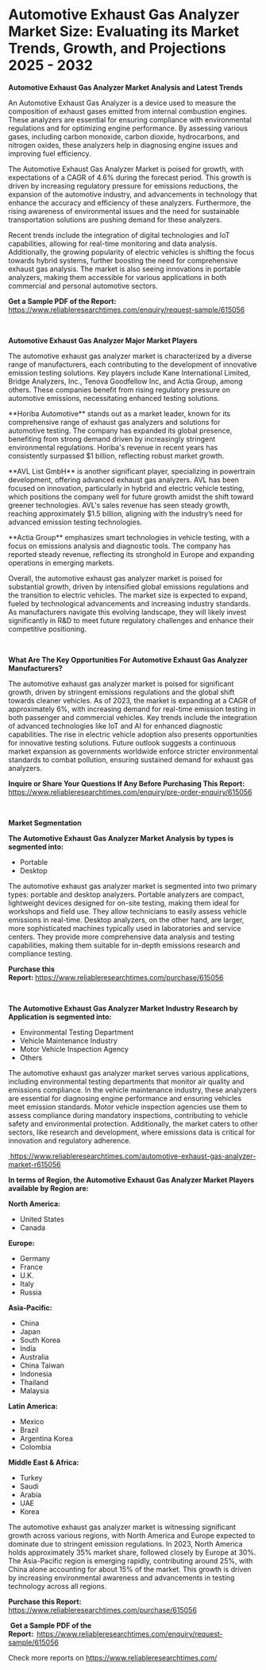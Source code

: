 <p><h1>Automotive Exhaust Gas Analyzer Market Size: Evaluating its Market Trends, Growth, and Projections 2025 - 2032</h1></p><p><strong>Automotive Exhaust Gas Analyzer Market Analysis and Latest Trends</strong></p>
<p><p>An Automotive Exhaust Gas Analyzer is a device used to measure the composition of exhaust gases emitted from internal combustion engines. These analyzers are essential for ensuring compliance with environmental regulations and for optimizing engine performance. By assessing various gases, including carbon monoxide, carbon dioxide, hydrocarbons, and nitrogen oxides, these analyzers help in diagnosing engine issues and improving fuel efficiency.</p><p>The Automotive Exhaust Gas Analyzer Market is poised for growth, with expectations of a CAGR of 4.6% during the forecast period. This growth is driven by increasing regulatory pressure for emissions reductions, the expansion of the automotive industry, and advancements in technology that enhance the accuracy and efficiency of these analyzers. Furthermore, the rising awareness of environmental issues and the need for sustainable transportation solutions are pushing demand for these analyzers. </p><p>Recent trends include the integration of digital technologies and IoT capabilities, allowing for real-time monitoring and data analysis. Additionally, the growing popularity of electric vehicles is shifting the focus towards hybrid systems, further boosting the need for comprehensive exhaust gas analysis. The market is also seeing innovations in portable analyzers, making them accessible for various applications in both commercial and personal automotive sectors.</p></p>
<p><strong>Get a Sample PDF of the Report:&nbsp;</strong> <a href="https://www.reliableresearchtimes.com/enquiry/request-sample/615056?utm_campaign=3207&utm_medium=2&utm_source=Github&utm_content=ia&utm_term=24032025&utm_id=automotive-exhaust-gas-analyzer">https://www.reliableresearchtimes.com/enquiry/request-sample/615056</a></p>
<p>&nbsp;</p>
<p><strong>Automotive Exhaust Gas Analyzer Major Market Players</strong></p>
<p><p>The automotive exhaust gas analyzer market is characterized by a diverse range of manufacturers, each contributing to the development of innovative emission testing solutions. Key players include Kane International Limited, Bridge Analyzers, Inc., Tenova Goodfellow Inc, and Actia Group, among others. These companies benefit from rising regulatory pressure on automotive emissions, necessitating enhanced testing solutions.</p><p>**Horiba Automotive** stands out as a market leader, known for its comprehensive range of exhaust gas analyzers and solutions for automotive testing. The company has expanded its global presence, benefiting from strong demand driven by increasingly stringent environmental regulations. Horiba's revenue in recent years has consistently surpassed $1 billion, reflecting robust market growth.</p><p>**AVL List GmbH** is another significant player, specializing in powertrain development, offering advanced exhaust gas analyzers. AVL has been focused on innovation, particularly in hybrid and electric vehicle testing, which positions the company well for future growth amidst the shift toward greener technologies. AVL's sales revenue has seen steady growth, reaching approximately $1.5 billion, aligning with the industry’s need for advanced emission testing technologies.</p><p>**Actia Group** emphasizes smart technologies in vehicle testing, with a focus on emissions analysis and diagnostic tools. The company has reported steady revenue, reflecting its stronghold in Europe and expanding operations in emerging markets.</p><p>Overall, the automotive exhaust gas analyzer market is poised for substantial growth, driven by intensified global emissions regulations and the transition to electric vehicles. The market size is expected to expand, fueled by technological advancements and increasing industry standards. As manufacturers navigate this evolving landscape, they will likely invest significantly in R&D to meet future regulatory challenges and enhance their competitive positioning.</p></p>
<p>&nbsp;</p>
<p><strong>What Are The Key Opportunities For Automotive Exhaust Gas Analyzer Manufacturers?</strong></p>
<p><p>The automotive exhaust gas analyzer market is poised for significant growth, driven by stringent emissions regulations and the global shift towards cleaner vehicles. As of 2023, the market is expanding at a CAGR of approximately 6%, with increasing demand for real-time emission testing in both passenger and commercial vehicles. Key trends include the integration of advanced technologies like IoT and AI for enhanced diagnostic capabilities. The rise in electric vehicle adoption also presents opportunities for innovative testing solutions. Future outlook suggests a continuous market expansion as governments worldwide enforce stricter environmental standards to combat pollution, ensuring sustained demand for exhaust gas analyzers.</p></p>
<p><strong>Inquire or Share Your Questions If Any Before Purchasing This Report:</strong> <a href="https://www.reliableresearchtimes.com/enquiry/pre-order-enquiry/615056?utm_campaign=3207&utm_medium=2&utm_source=Github&utm_content=ia&utm_term=24032025&utm_id=automotive-exhaust-gas-analyzer">https://www.reliableresearchtimes.com/enquiry/pre-order-enquiry/615056</a></p>
<p>&nbsp;</p>
<p><strong>Market Segmentation</strong></p>
<p><strong>The Automotive Exhaust Gas Analyzer Market Analysis by types is segmented into:</strong></p>
<p><ul><li>Portable</li><li>Desktop</li></ul></p>
<p><p>The automotive exhaust gas analyzer market is segmented into two primary types: portable and desktop analyzers. Portable analyzers are compact, lightweight devices designed for on-site testing, making them ideal for workshops and field use. They allow technicians to easily assess vehicle emissions in real-time. Desktop analyzers, on the other hand, are larger, more sophisticated machines typically used in laboratories and service centers. They provide more comprehensive data analysis and testing capabilities, making them suitable for in-depth emissions research and compliance testing.</p></p>
<p><strong>Purchase this Report:&nbsp;</strong><a href="https://www.reliableresearchtimes.com/purchase/615056?utm_campaign=3207&utm_medium=2&utm_source=Github&utm_content=ia&utm_term=24032025&utm_id=automotive-exhaust-gas-analyzer">https://www.reliableresearchtimes.com/purchase/615056</a></p>
<p>&nbsp;</p>
<p><strong>The Automotive Exhaust Gas Analyzer Market Industry Research by Application is segmented into:</strong></p>
<p><ul><li>Environmental Testing Department</li><li>Vehicle Maintenance Industry</li><li>Motor Vehicle Inspection Agency</li><li>Others</li></ul></p>
<p><p>The automotive exhaust gas analyzer market serves various applications, including environmental testing departments that monitor air quality and emissions compliance. In the vehicle maintenance industry, these analyzers are essential for diagnosing engine performance and ensuring vehicles meet emission standards. Motor vehicle inspection agencies use them to assess compliance during mandatory inspections, contributing to vehicle safety and environmental protection. Additionally, the market caters to other sectors, like research and development, where emissions data is critical for innovation and regulatory adherence.</p></p>
<p><a href="https://www.reliableresearchtimes.com/automotive-exhaust-gas-analyzer-market-r615056?utm_campaign=3207&utm_medium=2&utm_source=Github&utm_content=ia&utm_term=24032025&utm_id=automotive-exhaust-gas-analyzer">&nbsp;https://www.reliableresearchtimes.com/automotive-exhaust-gas-analyzer-market-r615056</a></p>
<p><strong>In terms of Region, the Automotive Exhaust Gas Analyzer Market Players available by Region are:</strong></p>
<p>
    <p> <strong> North America: </strong>
        <ul>
            <li>United States</li>
            <li>Canada</li>
        </ul>
        </p> 
    <p> <strong> Europe: </strong>
        <ul>
            <li>Germany</li>
            <li>France</li>
            <li>U.K.</li>
            <li>Italy</li>
            <li>Russia</li>
        </ul>
        </p> 
    <p> <strong> Asia-Pacific: </strong>
        <ul>
            <li>China</li>
            <li>Japan</li>
            <li>South Korea</li>
            <li>India</li>
            <li>Australia</li>
            <li>China Taiwan</li>
            <li>Indonesia</li>
            <li>Thailand</li>
            <li>Malaysia</li>
        </ul>
        </p> 
    <p> <strong> Latin America: </strong>
        <ul>
            <li>Mexico</li>
            <li>Brazil</li>
            <li>Argentina Korea</li>
            <li>Colombia</li>
        </ul>
        </p> 
    <p> <strong> Middle East & Africa: </strong>
        <ul>
            <li>Turkey</li>
            <li>Saudi</li>
            <li>Arabia</li>
            <li>UAE</li>
            <li>Korea</li>
        </ul>
    </p>
    </p>
<p><p>The automotive exhaust gas analyzer market is witnessing significant growth across various regions, with North America and Europe expected to dominate due to stringent emission regulations. In 2023, North America holds approximately 35% market share, followed closely by Europe at 30%. The Asia-Pacific region is emerging rapidly, contributing around 25%, with China alone accounting for about 15% of the market. This growth is driven by increasing environmental awareness and advancements in testing technology across all regions.</p></p>
<p><strong>Purchase this Report: </strong><a href="https://www.reliableresearchtimes.com/purchase/615056?utm_campaign=3207&utm_medium=2&utm_source=Github&utm_content=ia&utm_term=24032025&utm_id=automotive-exhaust-gas-analyzer">https://www.reliableresearchtimes.com/purchase/615056</a></p>
<p>&nbsp;<strong>Get a Sample PDF of the Report:&nbsp;&nbsp;</strong><a href="https://www.reliableresearchtimes.com/enquiry/request-sample/615056?utm_campaign=3207&utm_medium=2&utm_source=Github&utm_content=ia&utm_term=24032025&utm_id=automotive-exhaust-gas-analyzer">https://www.reliableresearchtimes.com/enquiry/request-sample/615056</a></p>
<p><strong></strong></p>
<p>Check more reports on <a href="https://www.reliableresearchtimes.com/?utm_campaign=3207&utm_medium=2&utm_source=Github&utm_content=ia&utm_term=24032025&utm_id=automotive-exhaust-gas-analyzer">https://www.reliableresearchtimes.com/</a></p>